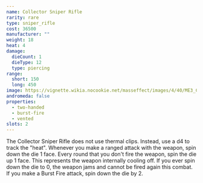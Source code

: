 ```yaml
---
name: Collector Sniper Rifle
rarity: rare
type: sniper_rifle
cost: 36500
manufacturer: ""
weight: 18
heat: 4
damage:
  dieCount: 1
  dieType: 12
  type: piercing
range:
  short: 150
  long: 450
image: https://vignette.wikia.nocookie.net/masseffect/images/4/40/ME3_Collector_Sniper_Rifle.png/revision/latest/scale-to-width-down/200?cb=20121009204028
andromeda: false
properties:
  - two-handed
  - burst-fire
  - vented
slots: 2
---
```

The Collector Sniper Rifle does not use thermal clips. Instead, use a d4 to track the "heat". 
Whenever you make a ranged attack with the weapon, spin down the die 1 face. Every round that you 
don't fire the weapon, spin the die up 1 face. This represents the weapon internally cooling off. If 
you ever spin down the die to 0, the weapon jams and cannot be fired again this combat. If you make 
a Burst Fire attack, spin down the die by 2.